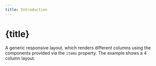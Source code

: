 ```yaml
---
title: Introduction
---
```


# {title}

A generic responsive layout, which renders different columns using the components provided via the `items` property. The example shows a 4 column layout.
